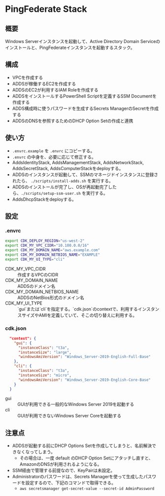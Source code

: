 # PingFederate Stack

## 概要

Windows Serverインスタンスを起動して、Active Directory Domain Serviceのインストールと、PingFederateインスタンスを起動するスタック。

## 構成

* VPCを作成する
* ADDSが稼働するEC2を作成する
* ADDSのEC2が利用するIAM Roleを作成する
* ADDSをインストールするPowerShell Scriptを定義するSSM Documentを作成する
* ADDS構成時に使うパスワードを生成するSecrets ManagerのSecretを作成する
* ADDSのDNSを参照するためのDHCP Option Setの作成と連携

## 使い方

* `.envrc.example` を `.envrc` にコピーする。
* `.envrc` の中身を、必要に応じて修正する。
* AddsIdentityStack, AddsManagementStack, AddsNetworkStack, AddsSecretStack, AddsComputerStackをdeployする。
* ADDSのインスタンスが起動して、SSMのマネージドインスタンスに登録されたら、 `./scripts/install-adds.sh` を実行する。
* ADDSのインストールが完了し、OSが再起動完了したら、`./scripts/setup-ssm-user.sh` を実行する。
* AddsDhcpStackをdeployする。

## 設定

### .envrc

```sh
export CDK_DEPLOY_REGION="us-west-2"
export CDK_MY_VPC_CIDR="10.100.0.0/16"
export CDK_MY_DOMAIN_NAME="aws.example.com"
export CDK_MY_DOMAIN_NETBIOS_NAME="EXAMPLE"
export CDK_MY_UI_TYPE="cli"
```

<dl>
<dt>CDK_MY_VPC_CIDR</dt>
<dd>作成するVPCのCIDR</dd>
<dt>CDK_MY_DOMAIN_NAME</dt>
<dd>ADDSのドメイン名</dd>
<dt>CDK_MY_DOMAIN_NETBIOS_NAME</dt>
<dd>ADDSのNetBios形式のドメイン名</dd>
<dt>CDK_MY_UI_TYPE</dt>
<dd>`gui`または`cli`を指定する。`cdk.json`のcontextで、利用するインスタンスサイズやAMIを定義していて、そこの切り替えに利用する。</dd>
</dl>

### cdk.json

```json
  "context": {
    "gui": {
      "instanceClass": "t3a",
      "instanceSize": "large",
      "windowsAmiVersion": "Windows_Server-2019-English-Full-Base"
    },
    "cli": {
      "instanceClass": "t3a",
      "instanceSize": "micro",
      "windowsAmiVersion": "Windows_Server-2019-English-Core-Base"
    }
  }
```

<dl>
<dt>gui</dt>
<dd>GUIが利用できる一般的なWindows Server 2019を起動する</dd>
<dt>cli</dt>
<dd>GUIが利用できないWindows Server Coreを起動する</dd>
</dl>

## 注意点

* ADDSが起動する前にDHCP Options Setを作成してしまうと、名前解決できなくなってしまう。
  * その場合は、一度 default のDHCP Option Setにアタッチし直すと、AmazonのDNSが利用されるようになる。
* SSM経由で管理する前提なので、KeyPairは未設定。
* Administratorのパスワードは、Secrets Managerを使って生成したパスワードを設定するので、下記のコマンドで取得できる。
  * `aws secretsmanager get-secret-value --secret-id AdminPassword`
